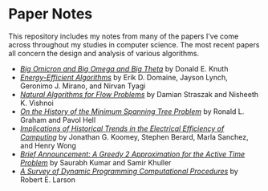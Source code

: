 # Paper Notes

This repository includes my notes from many of the papers I've come across throughout my studies in computer science. The most recent papers all concern the design and analysis of various algorithms.

* [*Big Omicron and Big Omega and Big Theta*](/big-omicron-and-big-omega-and-big-theta.md) by Donald E. Knuth
* [*Energy-Efficient Algorithms*](/energy-efficient-algorithms.md) by Erik D. Domaine, Jayson Lynch, Geronimo J. Mirano, and Nirvan Tyagi
* [*Natural Algorithms for Flow Problems*](/natural-algorithms-for-flow-problems.md/) by Damian Straszak and Nisheeth K. Vishnoi
* [*On the History of the Minimum Spanning Tree Problem*](/on-the-history-of-the-minimum-spanning-tree-problem.md) by Ronald L. Graham and Pavol Hell
* [*Implications of Historical Trends in the Electrical Efficiency of Computing*](implications-of-historical-trends-in-the-electrical-efficiency-of-computing.md) by Jonathan G. Koomey, Stephen Berard, Marla Sanchez, and Henry Wong
* [*Brief Announcement: A Greedy 2 Approximation for the Active Time Problem*](/a-greedy-2-approximation-for-the-active-time-problem.md) by Saurabh Kumar and Samir Khuller
* [*A Survey of Dynamic Programming Computational Procedures*](/a-survey-of-dynamic-programming-computational-procedures.md) by Robert E. Larson 
